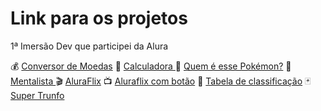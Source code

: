 # Link para os projetos
1ª Imersão Dev que participei da Alura 

💰 <a href="https://codepen.io/geborba19/pen/eYgYzPRl">Conversor de Moedas</a>
📇 <a href="https://codepen.io/geborba19/pen/eYgYzPRl">Calculadora </a>
👀 <a href="https://codepen.io/geborba19/pen/jOyEzwg">Quem é esse Pokémon?</a>
🔮 <a href="https://codepen.io/geborba19/pen/ExZjGpQ">Mentalista </a>
🎬 <a href="https://codepen.io/geborba19/pen/eYgpqMB">AluraFlix</a>
        📺 <a href="https://codepen.io/geborba19/pen/yLgazjY">Aluraflix com botão</a>
🥇 <a href="https://codepen.io/geborba19/pen/ZELXJPW">Tabela de classificação</a>
🃏 <a href="https://codepen.io/geborba19/pen/xxgXjLE">Super Trunfo</a>

